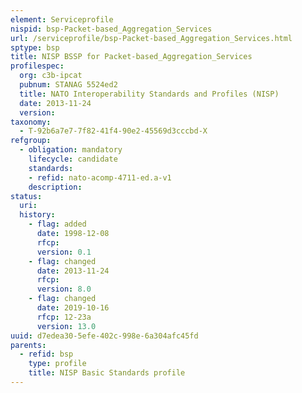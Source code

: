 ```yaml
---
element: Serviceprofile
nispid: bsp-Packet-based_Aggregation_Services
url: /serviceprofile/bsp-Packet-based_Aggregation_Services.html
sptype: bsp
title: NISP BSSP for Packet-based_Aggregation_Services
profilespec:
  org: c3b-ipcat
  pubnum: STANAG 5524ed2
  title: NATO Interoperability Standards and Profiles (NISP)
  date: 2013-11-24
  version: 
taxonomy:
  - T-92b6a7e7-7f82-41f4-90e2-45569d3cccbd-X
refgroup:
  - obligation: mandatory
    lifecycle: candidate
    standards: 
    - refid: nato-acomp-4711-ed.a-v1
    description: 
status:
  uri: 
  history: 
    - flag: added
      date: 1998-12-08
      rfcp: 
      version: 0.1
    - flag: changed
      date: 2013-11-24
      rfcp: 
      version: 8.0
    - flag: changed
      date: 2019-10-16
      rfcp: 12-23a
      version: 13.0
uuid: d7edea30-5efe-402c-998e-6a304afc45fd
parents:
  - refid: bsp
    type: profile
    title: NISP Basic Standards profile
---
```

